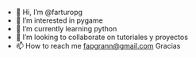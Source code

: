 - 👋 Hi, I’m @farturopg
- 👀 I’m interested in pygame 
- 🌱 I’m currently learning python 
- 💞️ I’m looking to collaborate on tutoriales y proyectos 
- 📫 How to reach me fapgrann@gmail.com 
Gracias 

<!---
farturopg/farturopg is a ✨ special ✨ repository because its `README.md` (this file) appears on your GitHub profile.
You can click the Preview link to take a look at your changes.
--->
